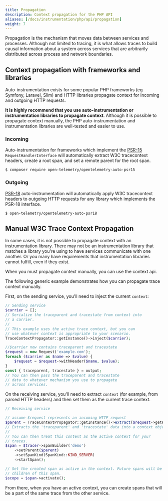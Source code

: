 ```yaml
---
title: Propagation
description: Context propagation for the PHP API
aliases: [/docs/instrumentation/php/api/propagation]
weight: 7
---
```


Propagation is the mechanism that moves data between services and processes.
Although not limited to tracing, it is what allows traces to build causal
information about a system across services that are arbitrarily distributed
across process and network boundaries.

## Context propagation with frameworks and libraries

Auto-instrumentation exists for some popular PHP frameworks (eg Symfony,
Laravel, Slim) and HTTP libraries propagate context for incoming and outgoing
HTTP requests.

**It is highly recommend that you use auto-instrumentation or instrumentation
libraries to propagate context**. Although it is possible to propagate context
manually, the PHP auto-instrumentation and instrumentation libraries are
well-tested and easier to use.

### Incoming

Auto-instrumentation for frameworks which implement the
[PSR-15](https://www.php-fig.org/psr/psr-15/) `RequestHandlerInterface` will
automatically extract W3C tracecontext headers, create a root span, and set a
remote parent for the root span.

```shell
$ composer require open-telemetry/opentelemetry-auto-psr15
```

### Outgoing

[PSR-18](https://www.php-fig.org/psr/psr-18/) auto-instrumentation will
automatically apply W3C tracecontext headers to outgoing HTTP requests for any
library which implements the PSR-18 interface.

```shell
$ open-telemetry/opentelemetry-auto-psr18
```

## Manual W3C Trace Context Propagation

In some cases, it is not possible to propagate context with an instrumentation
library. There may not be an instrumentation library that matches a library
you're using to have services communicate with one another. Or you many have
requirements that instrumentation libraries cannot fulfill, even if they exist.

When you must propagate context manually, you can use the context api.

The following generic example demonstrates how you can propagate trace context
manually.

First, on the sending service, you'll need to inject the current `context`:

```php
// Sending service
$carrier = [];
// Serialize the traceparent and tracestate from context into
// a carrier.
//
// This example uses the active trace context, but you can
// use whatever context is appropriate to your scenario.
TraceContextPropagator::getInstance()->inject($carrier);

//$carrier now contains traceparent and tracestate
$request = new Request('example.com');
foreach ($carrier as $name => $value) {
    $request = $request->withHeader($name, $value);
}
const { traceparent, tracestate } = output;
// You can then pass the traceparent and tracestate
// data to whatever mechanism you use to propagate
// across services.
```

On the receiving service, you'll need to extract `context` (for example, from
parsed HTTP headers) and then set them as the current trace context.

```php
// Receiving service

// assume $request represents an incoming HTTP request
$parent = TraceContextPropagator::getInstance()->extract($request->getHeaders());
// Extracts the 'traceparent' and 'tracestate' data into a context object.
//
// You can then treat this context as the active context for your
// traces.
$span = $tracer->spanBuilder('demo')
    ->setParent($parent)
    ->setSpanKind(SpanKind::KIND_SERVER)
    ->startSpan();

// Set the created span as active in the context. Future spans will be created as
// children of this span.
$scope = $span->activate();
```

From there, when you have an active context, you can create spans that will be a
part of the same trace from the other service.
